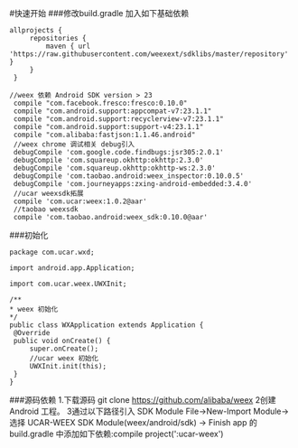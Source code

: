 #快速开始
###修改build.gradle 加入如下基础依赖
```
allprojects {
     repositories {
         maven { url 'https://raw.githubusercontent.com/weexext/sdklibs/master/repository' }
     }
 }
```
```
//weex 依赖 Android SDK version > 23
 compile "com.facebook.fresco:fresco:0.10.0"
 compile "com.android.support:appcompat-v7:23.1.1"
 compile "com.android.support:recyclerview-v7:23.1.1"
 compile "com.android.support:support-v4:23.1.1"
 compile "com.alibaba:fastjson:1.1.46.android"
 //weex chrome 调试相关 debug引入
 debugCompile 'com.google.code.findbugs:jsr305:2.0.1'
 debugCompile 'com.squareup.okhttp:okhttp:2.3.0'
 debugCompile 'com.squareup.okhttp:okhttp-ws:2.3.0'
 debugCompile 'com.taobao.android:weex_inspector:0.10.0.5'
 debugCompile 'com.journeyapps:zxing-android-embedded:3.4.0'
 //ucar weexsdk拓展
 compile 'com.ucar:weex:1.0.2@aar'
 //taobao weexsdk
 compile 'com.taobao.android:weex_sdk:0.10.0@aar'
```
###初始化
```
package com.ucar.wxd;

import android.app.Application;

import com.ucar.weex.UWXInit;

/**
* weex 初始化
*/
public class WXApplication extends Application {
 @Override
 public void onCreate() {
     super.onCreate();
     //ucar weex 初始化
     UWXInit.init(this);
 }
}
```
###源码依赖
1.下载源码 git clone https://github.com/alibaba/weex
2创建 Android 工程。
3通过以下路径引入 SDK Module
File->New-Import Module-> 选择 UCAR-WEEX SDK Module(weex/android/sdk) -> Finish
app 的 build.gradle 中添加如下依赖:compile project(':ucar-weex')

